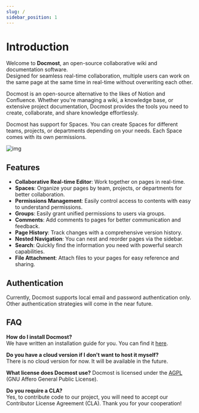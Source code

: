 ```yaml
---
slug: /
sidebar_position: 1
---
```


# Introduction

Welcome to **Docmost**, an open-source collaborative wiki and documentation software.  
Designed for seamless real-time collaboration, multiple users can work on the same page at the same time in real-time without overwriting each other.

Docmost is an open-source alternative to the likes of Notion and Confluence. Whether you're managing a wiki, a knowledge base, or extensive project documentation, Docmost provides the tools you need to create, collaborate, and share knowledge effortlessly.

Docmost has support for Spaces. You can create Spaces for different teams, projects, or departments depending on your needs. Each Space comes with its own permissions.

![img](https://docmost.com/screenshots/home.png)

## Features

- **Collaborative Real-time Editor**: Work together on pages in real-time.
- **Spaces**: Organize your pages by team, projects, or departments for better collaboration.
- **Permissions Management**: Easily control access to contents with easy to understand permissions.
- **Groups**: Easily grant unified permissions to users via groups.
- **Comments**: Add comments to pages for better communication and feedback.
- **Page History**: Track changes with a comprehensive version history.
- **Nested Navigation**: You can nest and reorder pages via the sidebar.
- **Search**: Quickly find the information you need with powerful search capabilities.
- **File Attachment**: Attach files to your pages for easy reference and sharing.

## Authentication
Currently, Docmost supports local email and password authentication only. Other authentication strategies will come in the near future.

## FAQ
**How do I install Docmost?**  
We have written an installation guide for you. You can find it [here](./installation).

**Do you have a cloud version if I don't want to host it myself?**  
There is no cloud version for now. It will be available in the future.

**What license does Docmost use?**
Docmost is licensed under the [AGPL](https://www.gnu.org/licenses/agpl-3.0.en.html) (GNU Affero General Public License). 

**Do you require a CLA?**  
Yes, to contribute code to our project, you will need to accept our Contributor License Agreement (CLA). Thank you for your cooperation!
